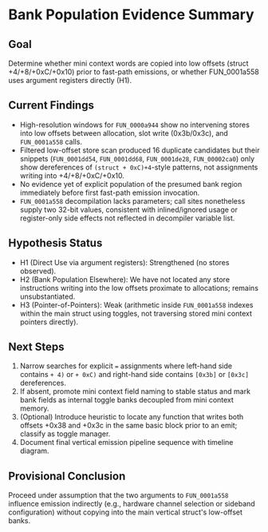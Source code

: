 # Bank Population Evidence Summary

## Goal

Determine whether mini context words are copied into low offsets (struct +4/+8/+0xC/+0x10) prior to fast-path emissions, or whether FUN_0001a558 uses argument registers directly (H1).

## Current Findings

- High-resolution windows for `FUN_0000a944` show no intervening stores into low offsets between allocation, slot write (0x3b/0x3c), and `FUN_0001a558` calls.
- Filtered low-offset store scan produced 16 duplicate candidates but their snippets (`FUN_0001dd54`, `FUN_0001dd68`, `FUN_0001de28`, `FUN_00002ca0`) only show dereferences of `(struct + 0xC)+4`-style patterns, not assignments writing into +4/+8/+0xC/+0x10.
- No evidence yet of explicit population of the presumed bank region immediately before first fast-path emission invocation.
- `FUN_0001a558` decompilation lacks parameters; call sites nonetheless supply two 32-bit values, consistent with inlined/ignored usage or register-only side effects not reflected in decompiler variable list.

## Hypothesis Status

- H1 (Direct Use via argument registers): Strengthened (no stores observed).
- H2 (Bank Population Elsewhere): We have not located any store instructions writing into the low offsets proximate to allocations; remains unsubstantiated.
- H3 (Pointer-of-Pointers): Weak (arithmetic inside `FUN_0001a558` indexes within the main struct using toggles, not traversing stored mini context pointers directly).

## Next Steps

1. Narrow searches for explicit `=` assignments where left-hand side contains `+ 4)` or `+ 0xC)` and right-hand side contains `[0x3b]` or `[0x3c]` dereferences.
2. If absent, promote mini context field naming to stable status and mark bank fields as internal toggle banks decoupled from mini context memory.
3. (Optional) Introduce heuristic to locate any function that writes both offsets +0x38 and +0x3c in the same basic block prior to an emit; classify as toggle manager.
4. Document final vertical emission pipeline sequence with timeline diagram.

## Provisional Conclusion

Proceed under assumption that the two arguments to `FUN_0001a558` influence emission indirectly (e.g., hardware channel selection or sideband configuration) without copying into the main vertical struct's low-offset banks.
